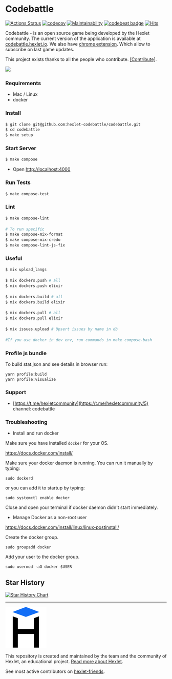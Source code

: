 # Codebattle

[![Actions Status](https://github.com/hexlet-codebattle/codebattle/workflows/Build%20master/badge.svg)](https://github.com/hexlet-codebattle/codebattle/actions)
[![codecov](https://codecov.io/gh/hexlet-codebattle/codebattle/branch/master/graph/badge.svg)](https://codecov.io/gh/hexlet-codebattle/codebattle)
[![Maintainability](https://api.codeclimate.com/v1/badges/a99a88d28ad37a79dbf6/maintainability)](https://codeclimate.com/github/hexlet-codebattle/codebattle/maintainability)
[![codebeat badge](https://codebeat.co/badges/7557979e-74a7-45a6-b9ab-dcd44bab7e5b)](https://codebeat.co/projects/github-com-hexlet-codebattle-codebattle-master)
[![Hits](https://hits.seeyoufarm.com/api/count/incr/badge.svg?url=https%3A%2F%2Fgithub.com%2Fhexlet-codebattle%2Fcodebattle&count_bg=%2379C83D&title_bg=%23555555&icon=&icon_color=%23E7E7E7&title=hits&edge_flat=false)](https://hits.seeyoufarm.com)

Codebattle - is an open source game being developed by the Hexlet community.
The current version of the application is available at [codebattle.hexlet.io](https://codebattle.hexlet.io).
We also have [chrome extension](https://chrome.google.com/webstore/detail/codebattle-web-extension/embfhnfkfobkdohleknckodkmhgmpdli). Which allow to subscribe on last game updates.

This project exists thanks to all the people who contribute. [[Contribute]](CONTRIBUTING.md).

<a href="https://github.com/hexlet-codebattle/codebattle/graphs/contributors"><img src="https://opencollective.com/codebattle/contributors.svg?width=890"></a>

### Requirements

- Mac / Linux
- docker

### Install

```bash
$ git clone git@github.com:hexlet-codebattle/codebattle.git
$ cd codebattle
$ make setup
```

### Start Server

```bash
$ make compose
```

- Open <http://localhost:4000>

### Run Tests

```bash
$ make compose-test
```

### Lint

```bash
$ make compose-lint

# To run specific
$ make compose-mix-format
$ make compose-mix-credo
$ make compose-lint-js-fix
```

### Useful

```bash
$ mix upload_langs

$ mix dockers.push # all
$ mix dockers.push elixir

$ mix dockers.build # all
$ mix dockers.build elixir

$ mix dockers.pull # all
$ mix dockers.pull elixir

$ mix issues.upload # Upsert issues by name in db

#If you use docker in dev env, run commands in make compose-bash
```

### Profile js bundle
To build stat.json and see details in browser run:
```
yarn profile:build
yarn profile:visualize
```

### Support

- [https://t.me/hexletcommunity](https://t.me/hexletcommunity/5) channel: codebattle


### Troubleshooting

- Install and run docker

Make sure you have installed `docker` for your OS.

https://docs.docker.com/install/

Make sure your docker daemon is running. You can run it manually by typing:

```
sudo dockerd
```

or you can add it to startup by typing:

```
sudo systemctl enable docker
```

Close and open your terminal if docker daemon didn't start immediately.

- Manage Docker as a non-root user

https://docs.docker.com/install/linux/linux-postinstall/

Create the docker group.

```
sudo groupadd docker
```

Add your user to the docker group.

```
sudo usermod -aG docker $USER
```

## Star History

[![Star History Chart](https://api.star-history.com/svg?repos=hexlet-codebattle/codebattle&type=Date)](https://star-history.com/#hexlet-codebattle/codebattle&Date)

---

[![Hexlet Ltd. logo](https://raw.githubusercontent.com/Hexlet/assets/master/images/hexlet_logo128.png)](https://hexlet.io?utm_source=github&utm_medium=link&utm_campaign=codebattle)

This repository is created and maintained by the team and the community of Hexlet, an educational project. [Read more about Hexlet](https://hexlet.io?utm_source=github&utm_medium=link&utm_campaign=codebattle).

See most active contributors on [hexlet-friends](https://friends.hexlet.io/).
